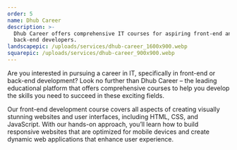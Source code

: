 ```yaml
---
order: 5
name: Dhub Career
description: >-
  Dhub Career offers comprehensive IT courses for aspiring front-end and
  back-end developers.
landscapepic: /uploads/services/dhub-career_1600x900.webp
squarepic: /uploads/services/dhub-career_900x900.webp
---
```


Are you interested in pursuing a career in IT, specifically in front-end or back-end development? Look no further than Dhub Career – the leading educational platform that offers comprehensive courses to help you develop the skills you need to succeed in these exciting fields.

Our front-end development course covers all aspects of creating visually stunning websites and user interfaces, including HTML, CSS, and JavaScript. With our hands-on approach, you’ll learn how to build responsive websites that are optimized for mobile devices and create dynamic web applications that enhance user experience.

